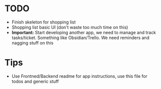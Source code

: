 # TODO
- Finish skeleton for shopping list
- Shopping list basic UI (don't waste too much time on this)
- **Important:** Start developing another app, we need to manage and track tasks/ticket. Something like Obsidian/Trello. We need reminders and nagging stuff on this

# Tips
- Use Frontned/Backend readme for app instructions, use this file for todos and generic stuff
